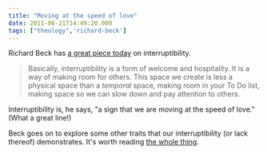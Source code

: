 ```yaml
---
title: "Moving at the speed of love"
date: 2011-06-21T14:49:20.000
tags: ["theology",'richard-beck']
---
```


Richard Beck has [a great piece today](http://experimentaltheology.blogspot.com/2011/06/jesus-stopped-on-interruptibility.html) on interruptibility.

> Basically, interruptibility is a form of welcome and hospitality. It is a way of making room for others. This space we create is less a physical space than a _temporal_ space, making room in your To Do list, making space so we can slow down and pay attention to others.

Interruptibility is, he says, "a sign that we are moving at the speed of love." (What a great line!)

Beck goes on to explore some other traits that our interruptibility (or lack thereof) demonstrates. It's worth reading [the whole thing](http://experimentaltheology.blogspot.com/2011/06/jesus-stopped-on-interruptibility.html).
